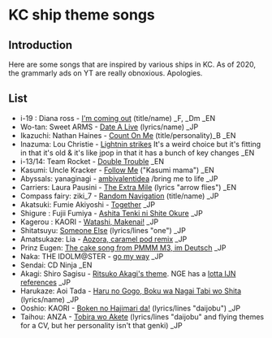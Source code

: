 # KC ship theme songs

Introduction
---
Here are some songs that are inspired by various ships in KC. As of 2020, the grammarly ads on YT are really obnoxious. Apologies.

List
---
- i-19 : Diana ross - [I'm coming out](https://www.youtube.com/watch?v=vqUVFukbrbU) (title/name) _F, _Dm _EN
- Wo-tan: Sweet ARMS - [Date A Live](https://www.youtube.com/watch?v=fC0HuPd163U) (lyrics/name) _JP
- Ikazuchi: Nathan Haines - [Count On Me](https://www.youtube.com/watch?v=8oyWkBOr1Js) (title/personality)_B _EN
- Inazuma: Lou Christie - [Lightnin strikes](https://www.youtube.com/watch?v=7HGnOuyi5O0) It's a weird choice but it's fitting in that it's old & it's like jpop in that it has a bunch of key changes _EN
- i-13/14: Team Rocket - [Double Trouble](https://www.youtube.com/watch?v=0g3pqH88TX4) _EN
- Kasumi: Uncle Kracker - [Follow Me](https://www.youtube.com/watch?v=0Gjx-ZQuQ_Y) ("Kasumi mama") _EN
- Abyssals: yanaginagi - [ambivalentidea](https://www.youtube.com/watch?v=IDiUyYiZ-ro) /bring me to life _JP
- Carriers: Laura Pausini - [The Extra Mile](https://www.youtube.com/watch?v=69LfFk22iio) (lyrics "arrow flies") _EN
- Compass fairy: ziki_7 - [Random Navigation](https://www.youtube.com/watch?v=JmQrOp2bEJc) (title/name) _JP
- Akatsuki: Fumie Akiyoshi - [Together](https://www.youtube.com/watch?v=fxYjkVW-A4I) _JP
- Shigure : Fujii Fumiya - [Ashita Tenki ni Shite Okure](https://www.youtube.com/watch?v=kfmA6ZgYZ9Q) _JP
- Kagerou : KAORI - [Watashi, Makenai!](https://www.youtube.com/watch?v=olxFojjICho) _JP
- Shitatsuyu: [Someone Else](https://www.youtube.com/watch?v=Balmw59PERY) (lyrics/lines "one") _JP
- Amatsukaze: Lia - [Aozora, caramel pod remix](https://soundcloud.com/gabymdolla-1/aozora-caramel-pod-remix) _JP
- Prinz Eugen: [The cake song from PMMM M3, im Deutsch](https://www.youtube.com/watch?v=YMcJWQE0Bmo) _JP
- Naka: THE IDOLM@STER - [go my way](https://www.youtube.com/watch?v=iYcRQBrUbd0) _JP
- Sendai: CD Ninja _EN
- Akagi: Shiro Sagisu - [Ritsuko Akagi's theme](https://www.youtube.com/watch?v=aIwG_VEQWGQ). NGE has a [lotta IJN references](https://wiki.evageeks.org/Warships_in_Evangelion) _JP
- Harukaze: Aoi Tada - [Haru no Gogo, Boku wa Nagai Tabi wo Shita](https://hearthis.at/junh1024/harunogogo2011-vln-20a/) (lyrics/name) _JP
- Ooshio: KAORI - [Boken no Hajimari da!](https://www.youtube.com/watch?v=i3LG9eI2Fo4) (lyrics/lines "daijobu") _JP
- Taihou: ANZA - [Tobira wo Akete](https://www.youtube.com/watch?v=F816uhjqgvU) (lyrics/lines "daijobu" and flying themes for a CV, but her personality isn't that genki) _JP